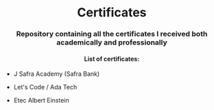 <h1 align="center" >Certificates</h1>

<h3 align="center">Repository containing all the certificates I received both academically and professionally</h3>

<h4 align="center">List of certificates:</h4>

- J Safra Academy (Safra Bank)

- Let's Code / Ada Tech

- Etec Albert Einstein
